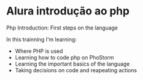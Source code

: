 # Alura introdução ao php
Php Introduction: First steps on the language

In this trainning I'm learning:
- Where PHP is used
- Learning how to code php on PhoStorm
- Learning the important basics of the language
- Taking decisions on code and reapeating actions
